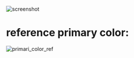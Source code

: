 ![screenshot](https://user-images.githubusercontent.com/60906586/158921990-c931cc3f-3238-42f1-ac3d-f061a521c1fb.jpg)


# reference primary color:
![primari_color_ref](https://user-images.githubusercontent.com/60906586/158922001-40280fc3-1070-4608-a5d2-d80f71a9cd47.png)
